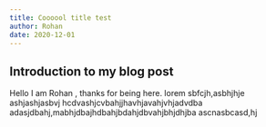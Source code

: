```yaml
---
title: Coooool title test
author: Rohan
date: 2020-12-01
---
```


## Introduction to my blog post

Hello I am Rohan , thanks for being here.
lorem sbfcjh,asbhjhje ashjashjasbvj hcdvashjcvbahjjhavhjavahjvhjadvdba
adasjdbahj,mabhjdbajhdbahjbdahjdbvahjbhjdhjba
ascnasbcasd,hj

